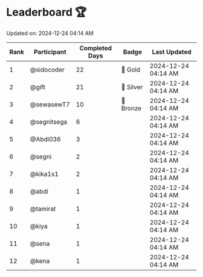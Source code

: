 # Leaderboard 🏆

Updated on: 2024-12-24 04:14 AM

| Rank | Participant       | Completed Days | Badge      | Last Updated         |
|------|-------------------|----------------|------------|----------------------|
| 1    | @sidocoder        | 22             | 🏅 Gold     | 2024-12-24 04:14 AM |
| 2    | @gift             | 21             | 🥈 Silver   | 2024-12-24 04:14 AM |
| 3    | @sewasewT7        | 10             | 🥉 Bronze   | 2024-12-24 04:14 AM |
| 4    | @segnitsega       | 6              |            | 2024-12-24 04:14 AM |
| 5    | @Abdi036          | 3              |            | 2024-12-24 04:14 AM |
| 6    | @segni            | 2              |            | 2024-12-24 04:14 AM |
| 7    | @kika1s1          | 2              |            | 2024-12-24 04:14 AM |
| 8    | @abdi             | 1              |            | 2024-12-24 04:14 AM |
| 9    | @tamirat          | 1              |            | 2024-12-24 04:14 AM |
| 10   | @kiya             | 1              |            | 2024-12-24 04:14 AM |
| 11   | @sena             | 1              |            | 2024-12-24 04:14 AM |
| 12   | @kena             | 1              |            | 2024-12-24 04:14 AM |
